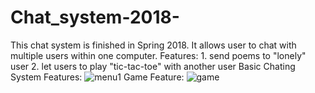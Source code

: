 # Chat_system-2018-
This chat system is finished in Spring 2018. 
It allows user to chat with multiple users within one computer.
Features: 
          1. send poems to "lonely" user
          2. let users to play "tic-tac-toe" with another user
Basic Chating System Features:
![menu1](https://user-images.githubusercontent.com/36719612/48178870-f3b1ab80-e356-11e8-8fad-668792bd97df.jpg)
Game Feature:
![game](https://user-images.githubusercontent.com/36719612/48179041-05e01980-e358-11e8-8ed5-003463251b63.jpg)

